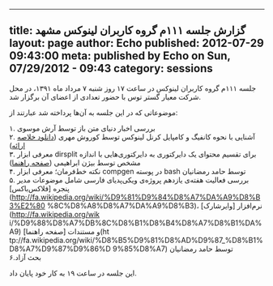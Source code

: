 ----------
title: گزارش جلسه ۱۱۱م گروه کاربران لینوکس مشهد
layout: page
author: Echo
published: 2012-07-29 09:43:00
meta: published by Echo on Sun, 07/29/2012 - 09:43
category: sessions
----------
جلسه ۱۱۱م گروه کاربران لینوکس در ساعت ۱۷ روز شنبه ۷ مرداد ماه ۱۳۹۱، در محل
شرکت معیار گستر توس با حضور تعدادی از اعضای آن برگزار شد.


<!--more-->


موضوعاتی که در این جلسه به آن‌ها پرداخته شد عبارتند از:

۱. بررسی اخبار دنیای متن باز توسط آرش موسوی  
۲. آشنایی با نحوه کانفیگ و کامپایل کرنل لینوکس توسط کوروش مهری ([دانلود خلاصه
ارائه](/reports/session-111/compile_linux_kernel.txt))  
۳. معرفی ابزار dirsplit برای تقسیم محتوای یک دایرکتوری به دایرکتوری‌هایی با
اندازه مشخص توسط بیژن ابراهیمی ([صفحه راهنما](http://man.cx/dirsplit))  
۴. نکته خط‌فرمان؛ معرفی ابزار compgen در پوسته bash توسط حامد رمضانیان  
۵. بررسی فعالیت هفته‌ی یازدهم پروژه‌ی ویکی‌پدیای فارسی شامل موضوعات مدیر پنجره
[فلاکس‌باکس](http://fa.wikipedia.org/wiki/%D9%81%D9%84%D8%A7%DA%A9%D8%B3%E2%80
%8C%D8%A8%D8%A7%DA%A9%D8%B3)، نرم‌افزار [وایرشارک](http://fa.wikipedia.org/wik
i/%D9%88%D8%A7%DB%8C%D8%B1%D8%B4%D8%A7%D8%B1%DA%A9) و مستندات [صفحه راهنما](ht
tp://fa.wikipedia.org/wiki/%D8%B5%D9%81%D8%AD%D9%87_%D8%B1%D8%A7%D9%87%D9%86%D
9%85%D8%A7) توسط حامد رمضانیان  
۶.بحث آزاد



این جلسه در ساعت ۱۹ به کار خود پایان داد.